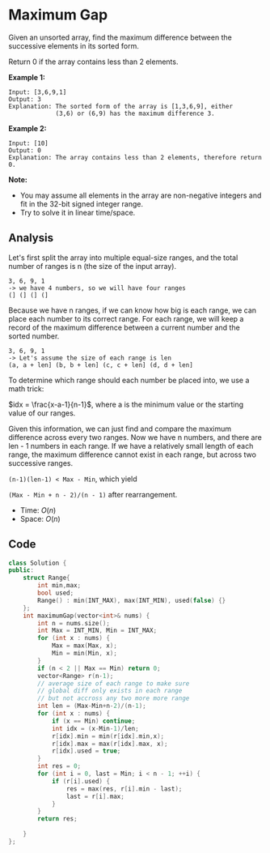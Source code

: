 # Maximum Gap

Given an unsorted array, find the maximum difference between the successive elements in its sorted form.

Return 0 if the array contains less than 2 elements.

**Example 1:**

```
Input: [3,6,9,1]
Output: 3
Explanation: The sorted form of the array is [1,3,6,9], either
             (3,6) or (6,9) has the maximum difference 3.
```

**Example 2:**

```
Input: [10]
Output: 0
Explanation: The array contains less than 2 elements, therefore return 0.
```

**Note:**

- You may assume all elements in the array are non-negative integers and fit in the 32-bit signed integer range.
- Try to solve it in linear time/space.

## Analysis

Let's first split the array into multiple equal-size ranges, and the total number of ranges is n (the size of the input array). 

```
3, 6, 9, 1
-> we have 4 numbers, so we will have four ranges
(] (] (] (] 
```

Because we have n ranges, if we can know how big is each range, we can place each number to its correct range. For each range, we will keep a record of the maximum difference between a current number and the sorted number.

```
3, 6, 9, 1
-> Let's assume the size of each range is len
(a, a + len] (b, b + len] (c, c + len] (d, d + len]
```

To determine which range should each number be placed into, we use a math trick:

$idx = \frac{x-a-1}{n-1}$, where a is the minimum value or the starting value of our ranges.

Given this information, we can just find and compare the maximum difference across every two ranges. Now we have n numbers, and there are len - 1 numbers in each range. If we have a relatively small length of each range, the maximum difference cannot exist in each range, but across two successive ranges.

`(n-1)(len-1) < Max - Min`, which yield 

`(Max - Min + n - 2)/(n - 1)` after rearrangement.

* Time: $O(n)$
* Space: $O(n)$

## Code

```c++
class Solution {
public:
    struct Range{
        int min,max;
        bool used;
        Range() : min(INT_MAX), max(INT_MIN), used(false) {}
    };
    int maximumGap(vector<int>& nums) {
        int n = nums.size();
        int Max = INT_MIN, Min = INT_MAX;
        for (int x : nums) {
            Max = max(Max, x);
            Min = min(Min, x);
        }
        if (n < 2 || Max == Min) return 0;
        vector<Range> r(n-1);
        // average size of each range to make sure 
        // global diff only exists in each range 
        // but not accross any two more more range
        int len = (Max-Min+n-2)/(n-1); 
        for (int x : nums) {
            if (x == Min) continue;
            int idx = (x-Min-1)/len;
            r[idx].min = min(r[idx].min,x);
            r[idx].max = max(r[idx].max, x);
            r[idx].used = true;
        }
        int res = 0;
        for (int i = 0, last = Min; i < n - 1; ++i) {
            if (r[i].used) {
                res = max(res, r[i].min - last);
                last = r[i].max;                
            }
        }
        return res;
            
    }
};
```

